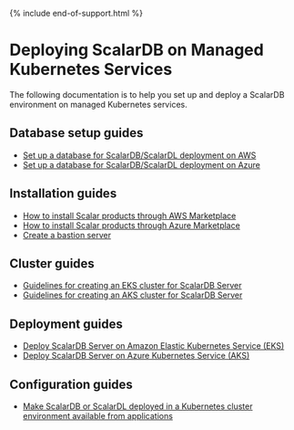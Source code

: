 {% include end-of-support.html %}

# Deploying ScalarDB on Managed Kubernetes Services

The following documentation is to help you set up and deploy a ScalarDB environment on managed Kubernetes services.

## Database setup guides

* [Set up a database for ScalarDB/ScalarDL deployment on AWS](SetupDatabaseForAWS.md)
* [Set up a database for ScalarDB/ScalarDL deployment on Azure](SetupDatabaseForAzure.md)

## Installation guides

* [How to install Scalar products through AWS Marketplace](AwsMarketplaceGuide.md)
* [How to install Scalar products through Azure Marketplace](AzureMarketplaceGuide.md)
* [Create a bastion server](CreateBastionServer.md)

## Cluster guides

* [Guidelines for creating an EKS cluster for ScalarDB Server](CreateEKSClusterForScalarDB.md)
* [Guidelines for creating an AKS cluster for ScalarDB Server](CreateAKSClusterForScalarDB.md)

## Deployment guides

* [Deploy ScalarDB Server on Amazon Elastic Kubernetes Service (EKS)](ManualDeploymentGuideScalarDBServerOnEKS.md)
* [Deploy ScalarDB Server on Azure Kubernetes Service (AKS)](ManualDeploymentGuideScalarDBServerOnAKS.md)

## Configuration guides

* [Make ScalarDB or ScalarDL deployed in a Kubernetes cluster environment available from applications](AccessScalarProducts.md)
